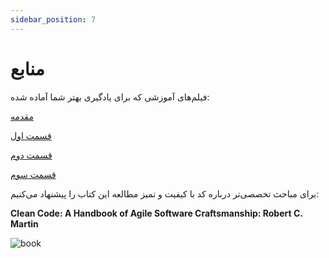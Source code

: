 ```yaml
---
sidebar_position: 7
---
```


# منابع

فیلم‌های آموزشی که برای یادگیری بهتر شما آماده شده:

[مقدمه](https://www.aparat.com/v/56hfP/)

[قسمت اول](https://www.aparat.com/v/Az6nI/clean_coding_-_part_1)

[قسمت دوم](https://www.aparat.com/v/6cX2w/clean_coding_-_part_2)

[قسمت سوم](https://www.aparat.com/v/rYOpM/clean_coding_-_part_3)

برای مباحث تخصصی‌تر درباره کد با کیفیت و تمیز مطالعه این کتاب را پیشنهاد می‌کنیم:

**Clean Code: A Handbook of Agile Software Craftsmanship: Robert C. Martin**

![book](https://m.media-amazon.com/images/I/51E2055ZGUL._AC_UF1000,1000_QL80_.jpg)
